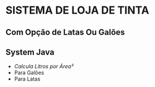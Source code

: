 # SISTEMA DE LOJA DE TINTA

## Com Opção de Latas Ou Galões

## System Java

- *Calcula Litros por Área²*
- Para Galões
- Para Latas
